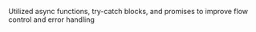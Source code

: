 Utilized async functions, try-catch blocks, and promises to improve flow control and error handling
